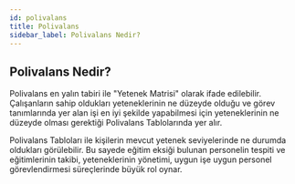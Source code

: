 ```yaml
---
id: polivalans
title: Polivalans
sidebar_label: Polivalans Nedir?
---
```

## Polivalans Nedir?

Polivalans en yalın tabiri ile "Yetenek Matrisi" olarak ifade edilebilir. Çalışanların sahip oldukları yeteneklerinin ne düzeyde olduğu ve görev tanımlarında yer alan işi en iyi şekilde yapabilmesi için yeteneklerinin ne düzeyde olması gerektiği Polivalans Tablolarında yer alır.

Polivalans Tabloları ile kişilerin mevcut yetenek seviyelerinde ne durumda oldukları görülebilir. Bu sayede eğitim eksiği bulunan personelin tespiti ve eğitimlerinin takibi, yeteneklerinin yönetimi, uygun işe uygun personel görevlendirmesi süreçlerinde büyük rol oynar.
